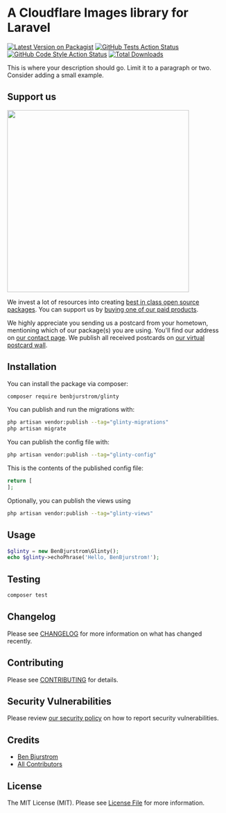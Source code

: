 # A Cloudflare Images library for Laravel

[![Latest Version on Packagist](https://img.shields.io/packagist/v/benbjurstrom/glinty.svg?style=flat-square)](https://packagist.org/packages/benbjurstrom/glinty)
[![GitHub Tests Action Status](https://img.shields.io/github/actions/workflow/status/benbjurstrom/glinty/run-tests.yml?branch=main&label=tests&style=flat-square)](https://github.com/benbjurstrom/glinty/actions?query=workflow%3Arun-tests+branch%3Amain)
[![GitHub Code Style Action Status](https://img.shields.io/github/actions/workflow/status/benbjurstrom/glinty/fix-php-code-style-issues.yml?branch=main&label=code%20style&style=flat-square)](https://github.com/benbjurstrom/glinty/actions?query=workflow%3A"Fix+PHP+code+style+issues"+branch%3Amain)
[![Total Downloads](https://img.shields.io/packagist/dt/benbjurstrom/glinty.svg?style=flat-square)](https://packagist.org/packages/benbjurstrom/glinty)

This is where your description should go. Limit it to a paragraph or two. Consider adding a small example.

## Support us

[<img src="https://github-ads.s3.eu-central-1.amazonaws.com/glinty.jpg?t=1" width="419px" />](https://spatie.be/github-ad-click/glinty)

We invest a lot of resources into creating [best in class open source packages](https://spatie.be/open-source). You can support us by [buying one of our paid products](https://spatie.be/open-source/support-us).

We highly appreciate you sending us a postcard from your hometown, mentioning which of our package(s) you are using. You'll find our address on [our contact page](https://spatie.be/about-us). We publish all received postcards on [our virtual postcard wall](https://spatie.be/open-source/postcards).

## Installation

You can install the package via composer:

```bash
composer require benbjurstrom/glinty
```

You can publish and run the migrations with:

```bash
php artisan vendor:publish --tag="glinty-migrations"
php artisan migrate
```

You can publish the config file with:

```bash
php artisan vendor:publish --tag="glinty-config"
```

This is the contents of the published config file:

```php
return [
];
```

Optionally, you can publish the views using

```bash
php artisan vendor:publish --tag="glinty-views"
```

## Usage

```php
$glinty = new BenBjurstrom\Glinty();
echo $glinty->echoPhrase('Hello, BenBjurstrom!');
```

## Testing

```bash
composer test
```

## Changelog

Please see [CHANGELOG](CHANGELOG.md) for more information on what has changed recently.

## Contributing

Please see [CONTRIBUTING](CONTRIBUTING.md) for details.

## Security Vulnerabilities

Please review [our security policy](../../security/policy) on how to report security vulnerabilities.

## Credits

- [Ben Bjurstrom](https://github.com/benbjurstrom)
- [All Contributors](../../contributors)

## License

The MIT License (MIT). Please see [License File](LICENSE.md) for more information.
